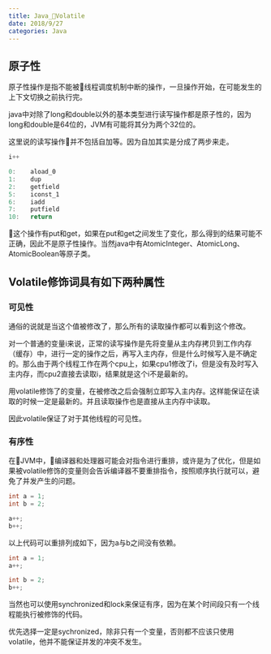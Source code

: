 ```yaml
---
title: Java_Volatile
date: 2018/9/27
categories: Java
---
```

## 原子性
原子性操作是指不能被线程调度机制中断的操作，一旦操作开始，在可能发生的上下文切换之前执行完。

java中对除了long和double以外的基本类型进行读写操作都是原子性的，因为long和double是64位的，JVM有可能将其分为两个32位的。

这里说的读写操作并不包括自加等。因为自加其实是分成了两步来走。
```java
i++

0:    aload_0
1:    dup
2:    getfield
5:    iconst_1
6:    iadd
7:    putfield
10:   return
```
这个操作有put和get，如果在put和get之间发生了变化，那么得到的结果可能不正确，因此不是原子性操作。当然java中有AtomicInteger、AtomicLong、AtomicBoolean等原子类。

## Volatile修饰词具有如下两种属性
### 可见性
通俗的说就是当这个值被修改了，那么所有的读取操作都可以看到这个修改。

对一个普通的变量i来说，正常的读写操作是先将变量从主内存拷贝到工作内存（缓存）中，进行一定的操作之后，再写入主内存，但是什么时候写入是不确定的。那么由于两个线程工作在两个cpu上，如果cpu1修改了i，但是没有及时写入主内存，而cpu2直接去读取i，结果就是这个i不是最新的。

用volatile修饰了的变量，在被修改之后会强制立即写入主内存。这样能保证在读取的时候一定是最新的。并且读取操作也是直接从主内存中读取。

因此volatile保证了对于其他线程的可见性。

### 有序性
在JVM中，编译器和处理器可能会对指令进行重排，或许是为了优化，但是如果被volatile修饰的变量则会告诉编译器不要重排指令，按照顺序执行就可以，避免了并发产生的问题。
```java
int a = 1;
int b = 2;

a++;
b++;
```
以上代码可以重排列成如下，因为a与b之间没有依赖。
```java
int a = 1;
a++;

int b = 2;
b++;
```

当然也可以使用synchronized和lock来保证有序，因为在某个时间段只有一个线程能执行被修饰的代码。


优先选择一定是sychronized，除非只有一个变量，否则都不应该只使用volatile，他并不能保证并发的冲突不发生。